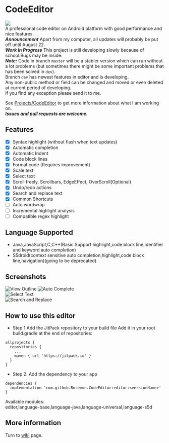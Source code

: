 # CodeEditor
[![](https://jitpack.io/v/Rosemoe/CodeEditor.svg)](https://jitpack.io/#Rosemoe/CodeEditor)   
A professional code editor on Android platform with good performance and nice features.   
***Announcement*** Apart from my computer, all updates will probably be put off until August 22.     
***Work In Progress*** This project is still developing slowly because of school.Bugs may be inside.   
***Note:***
Code in branch `master` will be a stabler version which can run without a lot problems (but sometimes there might be some important problems that has been solved in `dev`).   
Branch `dev` has newest features in editor and is developing.   
Any non-public method or field can be changed and moved or even deleted at current period of developing.     
If you find any exception please send it to me.   
   
See [Projects/CodeEditor](https://github.com/Rosemoe/CodeEditor/projects/1) to get more information about what I am working on.    
***Issues and pull requests are welcome.***   
## Features
- [x] Syntax highlight (without flash when text updates)
- [x] Automatic completion
- [x] Automatic Indent
- [x] Code block lines
- [x] Format code (Requires improvement)
- [x] Scale text
- [x] Select text
- [x] Scroll freely, Scrollbars, EdgeEffect, OverScroll(Optional)
- [x] Undo/redo actions
- [x] Search and replace text
- [x] Common Shortcuts
- [ ] Auto wordwrap
- [ ] Incremental highlight analysis
- [ ] Compatible regex highlight
## Language Supported  
* Java,JavaScript,C,C++(Basic Support:highlight,code block line,identifier and keyword auto completion)
* S5droid(context sensitive auto completion,highlight,code block line,navigation)(going to be deprecated)   
## Screenshots  
![View Outline](/images/outline.png)
![Auto Complete](/images/auto-completion.png)   
![Select Text](/images/select-text.png)   
![Search and Replace](/images/search-replace.png)   
## How to use this editor  
* Step 1.Add the JitPack repository to your build file
Add it in your root build.gradle at the end of repositories:
```Gradle
allprojects {
  repositories {
    ...
    maven { url 'https://jitpack.io' }
  }
}
 ```
* Step 2. Add the dependency to your app
```Gradle
dependencies {
  implementation 'com.github.Rosemoe.CodeEditor:editor:<versionName>'
}
```
Available modules:     
editor,language-base,language-java,language-universal,language-s5d    
## More information
Turn to [wiki](https://github.com/Rosemoe/CodeEditor/wiki) page.
